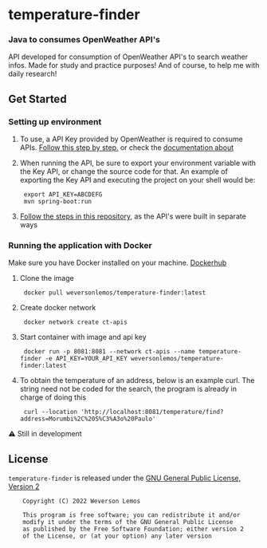 # temperature-finder

### Java to consumes OpenWeather API's

API developed for consumption of OpenWeather API's to search weather infos. Made for study and practice purposes! And of course, to help me with daily research!

## Get Started

### Setting up environment

1. To use, a API Key provided by OpenWeather is required to consume APIs.  [Follow this step by step.](https://openweathermap.org/api/one-call-3) or check the [documentation about](https://openweathermap.org/appid)

2. When running the API, be sure to export your environment variable with the Key API, or change the source code for that. An example of exporting the Key API and executing the project on your shell would be:

        export API_KEY=ABCDEFG
        mvn spring-boot:run 

3. [Follow the steps in this repository](https://github.com/WeversonL/geocode-finder), as the API's were built in separate ways

### Running the application with Docker

Make sure you have Docker installed on your machine. [Dockerhub](https://hub.docker.com/r/weversonlemos/temperature-finder)

1. Clone the image

        docker pull weversonlemos/temperature-finder:latest

2. Create docker network

        docker network create ct-apis

3. Start container with image and api key

        docker run -p 8081:8081 --network ct-apis --name temperature-finder -e API_KEY=YOUR_API_KEY weversonlemos/temperature-finder:latest

3. To obtain the temperature of an address, below is an example curl. The string need not be coded for the search, the program is already in charge of doing this

        curl --location 'http://localhost:8081/temperature/find?address=Morumbi%2C%20S%C3%A3o%20Paulo'

⚠️ Still in development

## License

`temperature-finder` is released under the [GNU General Public License, Version 2](LICENSE)
    
        Copyright (C) 2022 Weverson Lemos

        This program is free software; you can redistribute it and/or
        modify it under the terms of the GNU General Public License
        as published by the Free Software Foundation; either version 2
        of the License, or (at your option) any later version
